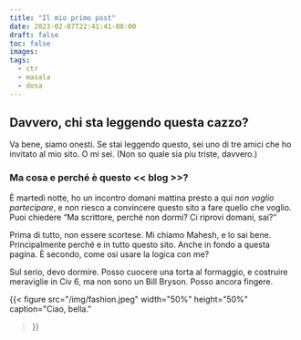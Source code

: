 ```yaml
---
title: "Il mio primo post"
date: 2023-02-07T22:41:41-08:00
draft: false
toc: false
images:
tags:
  - ctr
  - masala
  - dosa
---
```


## Davvero, chi sta leggendo questa cazzo?

Va bene, siamo onesti. Se stai leggendo questo, sei uno di tre amici che ho invitato al mio sito. O mi sei. (Non so quale sia piu triste, davvero.)

### Ma cosa e perché è questo << blog >>?
 
È martedì notte, ho un incontro domani mattina presto a qui *non voglio partecipare*, e non riesco a convincere questo sito a fare quello che voglio.
Puoi chiedere “Ma scrittore, perché non dormi? Ci riprovi domani, sai?”

Prima di tutto, non essere scortese. Mi chiamo Mahesh, e lo sai bene. Principalmente perché e in tutto questo sito. Anche in fondo a questa pagina. È secondo, come osi usare la logica con me?

Sul serio, devo dormire. Posso cuocere una torta al formaggio, e costruire meraviglie in Civ 6, ma non sono un Bill Bryson. Posso ancora fingere.

{{< figure src="/img/fashion.jpeg" 
    width="50%" height="50%" 
    caption="Ciao, bella."
>}}